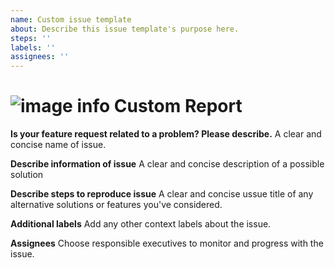 ```yaml
---
name: Custom issue template
about: Describe this issue template's purpose here.
steps: ''
labels: ''
assignees: ''
---
```


# ![image info](../images/icons8-template-64.png) Custom Report

**Is your feature request related to a problem? Please describe.** A clear and concise name of issue.

**Describe information of issue** A clear and concise description of a possible solution

**Describe steps to reproduce issue** A clear and concise ussue title of any alternative solutions or features you've considered.

**Additional labels** Add any other context labels about the issue.

**Assignees** Choose responsible executives to monitor and progress with the issue.
